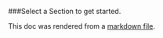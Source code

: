 ###Select a Section to get started.

This doc was rendered from a [markdown file](resources/doc/Home.md).